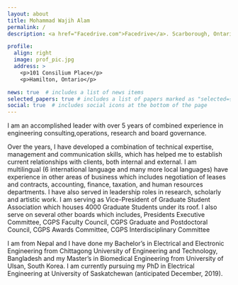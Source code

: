 ```yaml
---
layout: about
title: Mohammad Wajih Alam
permalink: /
description: <a href="Facedrive.com">Facedrive</a>. Scarborough, Ontario.

profile:
  align: right
  image: prof_pic.jpg
  address: >
    <p>101 Consilium Place</p>
    <p>Hamilton, Ontario</p>

news: true  # includes a list of news items
selected_papers: true # includes a list of papers marked as "selected={true}"
social: true  # includes social icons at the bottom of the page
---
```


I am an accomplished leader with over 5 years of combined experience in engineering consulting,operations, research and board governance.

Over the years, I have developed a combination of technical expertise, management and communication skills, which has helped me to establish current relationships with clients, both internal and external. I am multilingual (6 international language and many more local languages) have experience in other areas of business which includes negotiation of leases and contracts, accounting, finance, taxation, and human resources departments. I have also served in leadership roles in research, scholarly and artistic work. I am serving as Vice-President of Graduate Student Association which houses 4000 Graduate Students under its roof. I also serve on several other boards which includes, Presidents Executive Committee, CGPS Faculty Council, CGPS Graduate and Postdoctoral Council, CGPS Awards Committee, CGPS Interdisciplinary Committee

I am from Nepal and I have done my Bachelor’s in Electrical and Electronic Engineering from Chittagong University of Engineering and Technology, Bangladesh and my Master’s in Biomedical Engineering from University of Ulsan, South Korea. I am currently pursuing my PhD in Electrical Engineering at University of Saskatchewan (anticipated December, 2019).
